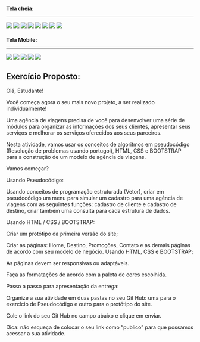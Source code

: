 <h4>
 Tela cheia: 
 <hr>
<img src="https://github.com/FelipEspessoto/recodePro/assets/98137286/8a90f7af-6dfa-4182-92c9-b3fd5ec2f3b8">
<img src="https://github.com/FelipEspessoto/recodePro/assets/98137286/d9363df6-fbe5-4835-9a12-dbab2caad88c">
<img src="https://github.com/FelipEspessoto/recodePro/assets/98137286/2ba9cc50-0c85-44b1-babf-2c1111ac9b27">
<img src="https://github.com/FelipEspessoto/recodePro/assets/98137286/5aa14a2f-e772-400b-aaa8-df4f0a5171b4">
<img src="https://github.com/FelipEspessoto/recodePro/assets/98137286/c4edca82-d0d9-4988-947c-ee87a5e19d9d">
<img src="https://github.com/FelipEspessoto/recodePro/assets/98137286/53a313b2-fcc0-4890-a462-e8f7dc0e9c04">
<img src="https://github.com/FelipEspessoto/recodePro/assets/98137286/560a0242-3d4a-40b1-af53-50e5ba0c8b96">
<img src="https://github.com/FelipEspessoto/recodePro/assets/98137286/898b2200-0f56-488e-8c2a-93a98e6a545f">
</h4>

<h4>
 Tela Mobile: 
 <hr>
<img src="https://github.com/FelipEspessoto/recodePro/assets/98137286/a3d86f69-b86a-4203-9c64-cf948f7a5db1">
<img src="https://github.com/FelipEspessoto/recodePro/assets/98137286/765951fb-c8c9-42a7-af94-b7179c1d82bb">
<img src="https://github.com/FelipEspessoto/recodePro/assets/98137286/c21b4c2d-ac37-4a1e-bb20-ca7d390c6c7b">
<img src="https://github.com/FelipEspessoto/recodePro/assets/98137286/a2f75634-9c3e-4abe-9635-bae9f0f19037">
<img src="https://github.com/FelipEspessoto/recodePro/assets/98137286/13e84c78-1ca2-4ea0-a582-42ad3f0e5c08">
</h4>

<h2>
 Exercício Proposto:
</h2>
Olá, Estudante!  

Você começa agora o seu mais novo projeto, a ser realizado individualmente! 

Uma agência de viagens precisa de você para desenvolver uma série de módulos para organizar as informações dos seus clientes, apresentar seus serviços e melhorar os serviços oferecidos aos seus parceiros. 

Nesta atividade, vamos usar os conceitos de algoritmos em pseudocódigo (Resolução de problemas usando portugol), HTML, CSS e BOOTSTRAP para a construção de um modelo de agência de viagens.  

Vamos começar? 

 

Usando Pseudocódigo: 

Usando conceitos de programação estruturada (Vetor), criar em pseudocódigo um menu para simular um cadastro para uma agência de viagens com as seguintes funções: cadastro de cliente e cadastro de destino, criar também uma consulta para cada estrutura de dados. 

             

Usando HTML / CSS / BOOTSTRAP: 

Criar um protótipo da primeira versão do site; 

Criar as páginas: Home, Destino, Promoções, Contato e as demais páginas de acordo com seu modelo de negócio. Usando HTML, CSS e BOOTSTRAP; 

As páginas devem ser responsivas ou adaptáveis. 

 Faça as formatações de acordo com a paleta de cores escolhida. 

 

 Passo a passo para apresentação da entrega: 

Organize a sua atividade em duas pastas no seu Git Hub: uma para o exercício de Pseudocódigo e outro para o protótipo do site. 

Cole o link do seu Git Hub no campo abaixo e clique em enviar.  

Dica: não esqueça de colocar o seu link como “publico” para que possamos acessar a sua atividade. 

